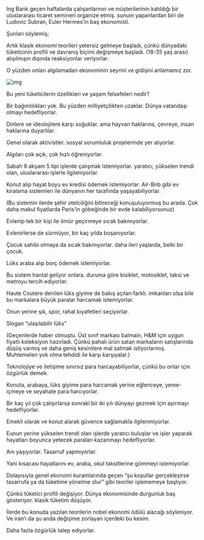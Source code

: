 Ing Bank geçen haftalarda çalışanlarının ve müşterilerinin katıldığı bir uluslararası ticaret semineri organize etmiş. sunum yapanlardan biri de Ludovic Subran, Euler Hermes’in baş ekonomisti.

Şunları söylemiş;

Artık klasik ekonomi teorileri yetersiz gelmeye başladı, çünkü dünyadaki tüketicinin profili ve davranış biçimi değişmeye başladı. (18-35 yaş arası) alışılmışın dışında reaksiyonlar veriyorlar.

O yüzden onları algılamadan ekonominin seyrini ve gidişini anlamamız zor.

![img](https://resmim.net/preview/SrRDUn.jpeg)

Bu yeni tüketicilerin özellikleri ve yaşam felsefeleri nedir?

Bir bağımlılıkları yok. Bu yüzden milliyetçilikten uzaklar. Dünya vatandaşı olmayı hedefliyorlar.

Dinlere ve ideolojilere karşı soğuklar. ama hayvan haklarına, çevreye, insan haklarına duyarlılar.

Genel olarak aktivistler. sosyal sorumluluk projelerinde yer alıyorlar.

Algıları çok açık, çok hızlı öğreniyorlar.

Sabah 9 akşam 5 tipi işlerde çalışmak istemiyorlar. yaratıcı, yükselen trendi olan, uluslararası işlerle ilgileniyorlar.

Konut alıp hayat boyu ev kredisi ödemek istemiyorlar. Air-Bnb gibi ev kiralama sistemleri ile dünyanın her tarafında yaşayabiliyorlar.

(Bu sistemin ilerde şehir otelciliğini bitireceği konuşuluyormuş bu arada. Çok daha makul fiyatlarda Paris’in göbeğinde bir evde kalabiliyorsunuz)

Evlenip tek bir kişi ile ömür geçirmeye sıcak bakmıyorlar.

Evlenirlerse de sürmüyor, bir kaç yılda boşanıyorlar.

Çocuk sahibi olmaya da sıcak bakmıyorlar. daha ileri yaşlarda, belki bir çocuk.

Lüks araba alıp borç ödemek istemiyorlar.

Bu sistem hantal geliyor onlara. duruma göre bisiklet, motosiklet, taksi ve metroyu tercih ediyorlar.

Haute Coutere denilen lüks giyime de bakış açıları farklı. imkanları olsa bile bu markalara büyük paralar harcamak istemiyorlar.

Onun yerine şık, spor, rahat kıyafetleri seçiyorlar.

Slogan “ulaşılabilir lüks”

(Geçenlerde haber olmuştu. Üst sınıf markası balmain, H&M için uygun fiyatlı koleksiyon hazırladı. Çünkü pahalı ürün satan markaların satışlarında düşüş varmış ve daha geniş kesimlere mal satmak istiyorlarmış. Muhtemelen yok olma tehdidi ile karşı karşıyalar.)

Teknolojiye ve iletişime sınırsız para harcayabiliyorlar, çünkü bu onlar için özgürlük demek.

Konuta, arabaya, lüks giyime para harcamak yerine eğlenceye, yeme-içmeye ve seyahate para harcıyorlar.

Bir kaç yıl çok çalışırlarsa sonraki bir iki yılı dünyayı gezmek için ayırmayı hedefliyorlar.

Emekli olarak ve konut alarak güvence sağlamakla ilgilenmiyorlar.

Eunun yerine yükselen trendi olan işlerde yaratıcı buluşlar ve işler yaparak hayatları boyunca yetecek paraları kazanmayı hedefliyorlar.

Anı yaşıyorlar. Tasarruf yapmıyorlar.

Yani kısacası hayatlarını ev, araba, okul taksitlerine gömmeyi istemiyorlar.

Dolayısıyla genel ekonomi kuramlarında geçen “şu koşullar gerçekleşirse tasarrufa ya da tüketime yönelme olur” gibi teoriler işlememeye başlıyor.

Çünkü tüketici profili değişiyor. Dünya ekonomisinde durgunluk baş gösteriyor. klasik tüketim düşüyor.

İlerde bu konuda yazılan teorilerin nobel ekonomi ödülü alacağı söyleniyor. Ve iran’ı da şu anda değişime zorlayan içerdeki bu kesim.

Daha fazla özgürlük talep ediyorlar.
